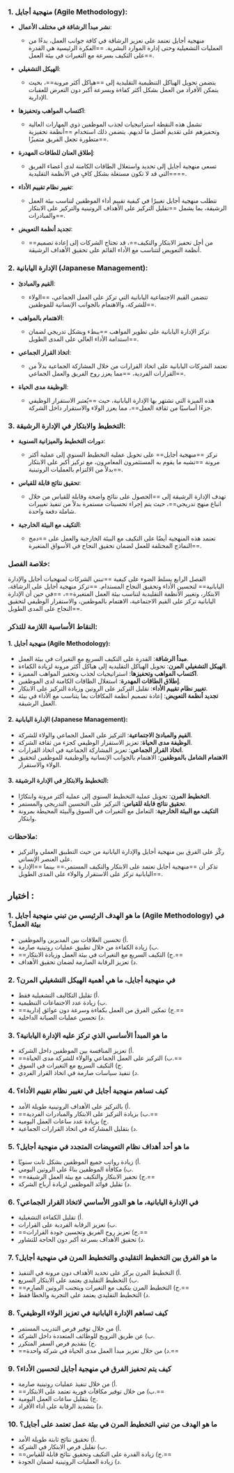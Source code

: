 ### 1. **منهجية أجايل (Agile Methodology):**
   - **نشر مبدأ الرشاقة في مختلف الأعمال**: 
     - منهجية أجايل تعتمد على تعزيز الرشاقة في كافة جوانب العمل، بدءًا من العمليات التشغيلية وحتى إدارة الموارد البشرية. ==الفكرة الرئيسية هي القدرة على التكيف بسرعة مع التغيرات في بيئة العمل==.
     
   - **الهيكل التشغيلي**:
     - يتضمن تحويل الهياكل التنظيمية التقليدية إلى ==هياكل أكثر مرونة==، بحيث يتمكن الأفراد من العمل بشكل أكثر كفاءة وبسرعة أكبر دون التعرض للعقبات الإدارية.

   - **اكتساب المواهب وتحفيزها**:
     - تشمل هذه النقطة استراتيجيات لجذب الموظفين ذوي المهارات العالية وتحفيزهم على تقديم أفضل ما لديهم. يتضمن ذلك استخدام ==أنظمة تحفيزية متطورة تجعل الفريق متميزًا==.

   - **إطلاق العنان للطاقات المهدرة**:
     - تسعى منهجية أجايل إلى تحديد واستغلال الطاقات الكامنة لدى أعضاء الفريق ==التي قد لا تكون مستغلة بشكل كافٍ في الأنظمة التقليدية==.

   - **تغيير نظام تقييم الأداء**:
     - تتطلب منهجية أجايل تغييرًا في كيفية تقييم أداء الموظفين لتناسب بيئة العمل الرشيقة، بما يشمل ==تقليل التركيز على الأهداف الروتينية والتركيز على الابتكار والمبادرات==.

   - **تجديد أنظمة التعويض**:
     - ==من أجل تحفيز الابتكار والتكيف==، قد تحتاج الشركات إلى إعادة تصميم أنظمة التعويض لتتناسب مع الأداء القائم على تحقيق الأهداف الرشيقة.

### 2. **الإدارة اليابانية (Japanese Management):**
   - **القيم والمبادئ**:
     - تتضمن القيم الاجتماعية اليابانية التي تركز على العمل الجماعي، ==الولاء للشركة، والاهتمام بالجوانب الإنسانية للموظفين==.

   - **الاهتمام بالمواهب**:
     - تركز الإدارة اليابانية على تطوير المواهب ==ببطء وبشكل تدريجي لضمان استدامة الأداء العالي على المدى الطويل==.

   - **اتخاذ القرار الجماعي**:
     - تعتمد الشركات اليابانية على اتخاذ القرارات من خلال المشاركة الجماعية بدلاً من القرارات الفردية، ==مما يعزز روح الفريق والعمل الجماعي==.

   - **الوظيفة مدى الحياة**:
     - هذه الميزة التي تشتهر بها الإدارة اليابانية، حيث ==يُعتبر الاستقرار الوظيفي جزءًا أساسيًا من ثقافة العمل==، مما يعزز الولاء والاستقرار داخل الشركة.

### 3. **التخطيط والابتكار في الإدارة الرشيقة**:
   - **دورات التخطيط والميزانية السنوية**:
     - تركز ==منهجية أجايل== على تحويل عملية التخطيط السنوي إلى عملية أكثر مرونة ==تشبه ما يقوم به المستثمرون المغامرون، مع تركيز أكبر على الابتكار بدلاً من الالتزام بالعمليات الروتينية==.

   - **تحقيق نتائج قابلة للقياس**:
     - تهدف الإدارة الرشيقة إلى ==الحصول على نتائج واضحة وقابلة للقياس من خلال اتباع منهج تدريجي==، حيث يتم إجراء تحسينات مستمرة بدلاً من تنفيذ تغييرات شاملة دفعة واحدة.

   - **التكيف مع البيئة الخارجية**:
     - تعتمد هذه المنهجية أيضًا على التكيف مع البيئة الخارجية والعمل على ==دمج النماذج المختلفة للعمل لضمان تحقيق النجاح في الأسواق المتغيرة==.

### **خلاصة الفصل**:
الفصل الرابع يسلط الضوء على كيفية ==تبني الشركات لمنهجيات أجايل والإدارة اليابانية== لتحسين الأداء وتحقيق النجاح المستدام. ==تركز منهجية أجايل على الرشاقة، الابتكار، وتغيير الأنظمة التقليدية لتناسب بيئة العمل المتغيرة==، ==في حين أن الإدارة اليابانية تركز على القيم الاجتماعية، الاهتمام بالموظفين، والاستقرار الوظيفي لتحقيق النجاح على المدى الطويل==.
### النقاط الأساسية اللازمة للتذكر:

#### 1. **منهجية أجايل (Agile Methodology):**
   - **مبدأ الرشاقة**: القدرة على التكيف السريع مع التغيرات في بيئة العمل.
   - **الهيكل التشغيلي المرن**: تحويل الهياكل التقليدية إلى هياكل أكثر مرونة لزيادة الكفاءة.
   - **اكتساب المواهب وتحفيزها**: استراتيجيات لجذب وتحفيز المواهب المميزة.
   - **إطلاق الطاقات المهدرة**: استغلال الطاقات الكامنة لدى الموظفين.
   - **تغيير نظام تقييم الأداء**: تقليل التركيز على الروتين وزيادة التركيز على الابتكار.
   - **تجديد أنظمة التعويض**: إعادة تصميم أنظمة المكافآت بما يتناسب مع الأداء في بيئة العمل الرشيقة.

#### 2. **الإدارة اليابانية (Japanese Management):**
   - **القيم والمبادئ الاجتماعية**: التركيز على العمل الجماعي والولاء للشركة.
   - **الوظيفة مدى الحياة**: تعزيز الاستقرار الوظيفي كجزء من ثقافة الشركة.
   - **اتخاذ القرار الجماعي**: تعزيز المشاركة الجماعية في اتخاذ القرارات.
   - **الاهتمام الشامل بالموظفين**: الاهتمام بالجوانب الإنسانية والوظيفية للموظفين لتحقيق الولاء والاستقرار.

#### 3. **التخطيط والابتكار في الإدارة الرشيقة:**
   - **التخطيط المرن**: تحويل عملية التخطيط السنوي إلى عملية أكثر مرونة وابتكارًا.
   - **تحقيق نتائج قابلة للقياس**: التركيز على التحسين التدريجي والمستمر.
   - **التكيف مع البيئة الخارجية**: التعامل مع التغيرات في السوق والبيئة المحيطة بمرونة وابتكار.

### ملاحظات:
- ركّز على الفرق بين منهجية أجايل والإدارة اليابانية من حيث التطبيق العملي والتركيز على العنصر الإنساني.
- تذكر أن ==منهجية أجايل تعتمد على الابتكار والتكيف المستمر،== بينما ==الإدارة اليابانية تركز على الاستقرار والولاء على المدى الطويل==.
## اختبار :
### 1. ما هو الهدف الرئيسي من تبني منهجية أجايل (Agile Methodology) في بيئة العمل؟
   - أ) تحسين العلاقات بين المديرين والموظفين.
   - ب) زيادة الكفاءة من خلال تطبيق عمليات روتينية صارمة.
   - ==ج) التكيف السريع مع التغيرات في بيئة العمل وزيادة الابتكار.==
   - د) تعزيز الرقابة الصارمة لضمان تحقيق الأهداف.

### 2. في منهجية أجايل، ما هي أهمية الهيكل التشغيلي المرن؟
   - أ) تقليل التكاليف التشغيلية فقط.
   - ب) زيادة عدد الاجتماعات التنظيمية.
   - ==ج) تمكين الفرق من العمل بكفاءة وسرعة دون عوائق إدارية.==
   - د) تحسين عمليات الصيانة الداخلية.

### 3. ما هو المبدأ الأساسي الذي تركز عليه الإدارة اليابانية؟
   - أ) تعزيز المنافسة بين الموظفين داخل الشركة.
   - ==ب) التركيز على العمل الجماعي والولاء للشركة مدى الحياة.==
   - ج) التكيف السريع مع التغيرات في السوق.
   - د) تنفيذ سياسات صارمة في اتخاذ القرار الفردي.

### 4. كيف تساهم منهجية أجايل في تغيير نظام تقييم الأداء؟
   - أ) بالتركيز على الأهداف الروتينية طويلة الأمد.
   - ==ب) بزيادة التركيز على الابتكار والمبادرات الفردية.==
   - ج) بزيادة عدد ساعات العمل اليومية.
   - د) بتقليل المشاركة في اتخاذ القرارات الجماعية.

### 5. ما هو أحد أهداف نظام التعويضات المتجدد في منهجية أجايل؟
   - أ) زيادة رواتب جميع الموظفين بشكل ثابت سنويًا.
   - ب) مكافأة الموظفين بناءً على الروتين اليومي.
   - ==ج) تحفيز الابتكار والتكيف مع بيئة العمل الرشيقة.==
   - د) تقليل فوائد الموظفين لزيادة أرباح الشركة.

### 6. في الإدارة اليابانية، ما هو الدور الأساسي لاتخاذ القرار الجماعي؟
   - أ) تقليل الكفاءة التشغيلية.
   - ب) تعزيز الرقابة الفردية على القرارات.
   - ==ج) تعزيز روح الفريق وتحسين جودة القرارات.==
   - د) تحقيق الأهداف بسرعة أكبر دون الحاجة للتشاور.

### 7. ما هو الفرق بين التخطيط التقليدي والتخطيط المرن في منهجية أجايل؟
   - أ) التخطيط المرن يركز على تحديد الأهداف دون مرونة في التنفيذ.
   - ب) التخطيط التقليدي يعتمد على الابتكار السريع.
   - ==ج) التخطيط المرن يتكيف مع التغيرات ويتجنب الروتين الصارم.==
   - د) التخطيط التقليدي يعتمد على التجربة والخطأ فقط.

### 8. كيف تساهم الإدارة اليابانية في تعزيز الولاء الوظيفي؟
   - أ) من خلال توفير فرص التدريب المستمر.
   - ب) عن طريق الترويج للوظائف المتعددة داخل الشركة.
   - ج) بتقديم فرص السفر المتكرر.
   - ==د) من خلال تعزيز مبدأ العمل مدى الحياة في شركة واحدة.==

### 9. كيف يتم تحفيز الفرق في منهجية أجايل لتحسين الأداء؟
   - أ) من خلال تنفيذ عمليات روتينية صارمة.
   - ==ب) من خلال توفير مكافآت فورية تعتمد على الابتكار.==
   - ج) بتقليل ساعات العمل اليومية.
   - د) بتشديد الرقابة على أداء الأفراد.

### 10. ما هو الهدف من تبني التخطيط المرن في بيئة عمل تعتمد على أجايل؟
   - أ) تحقيق نتائج ثابتة طويلة الأمد.
   - ب) تقليل فرص الابتكار في الشركة.
   - ==ج) زيادة القدرة على التكيف وتحقيق نتائج قابلة للقياس.==
   - د) زيادة العمليات الروتينية لضمان الجودة.

